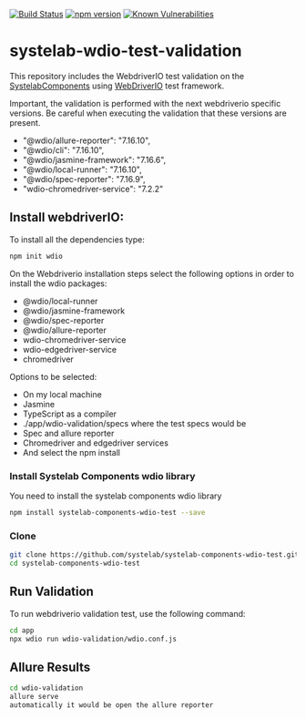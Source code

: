 [![Build Status](https://app.travis-ci.com/systelab/systelab-components-wdio-test.svg?branch=main)](https://app.travis-ci.com/systelab/systelab-components-wdio-test)
[![npm version](https://badge.fury.io/js/systelab-components-wdio-test.svg)](https://badge.fury.io/js/systelab-components-wdio-test)
[![Known Vulnerabilities](https://snyk.io/test/github/systelab/systelab-components-wdio-test/badge.svg?targetFile=package.json)](https://snyk.io/test/github/systelab/systelab-components-wdio-test?targetFile=package.json)

# systelab-wdio-test-validation
This repository includes the WebdriverIO test validation on the [SystelabComponents](https://systelab.github.io/components) using [WebDriverIO](https://https://webdriver.io/) test framework.

Important, the validation is performed with the next webdriverio specific versions. Be careful when executing the validation that these versions are present.
- "@wdio/allure-reporter": "7.16.10",
- "@wdio/cli": "7.16.10",
- "@wdio/jasmine-framework": "7.16.6",
- "@wdio/local-runner": "7.16.10",
- "@wdio/spec-reporter": "7.16.9",
- "wdio-chromedriver-service": "7.2.2"

## Install webdriverIO:
To install all the dependencies type:
```bash
npm init wdio
```
On the Webdriverio installation steps select the following options in order to install the wdio packages:

- @wdio/local-runner
- @wdio/jasmine-framework
- @wdio/spec-reporter
- @wdio/allure-reporter
- wdio-chromedriver-service
- wdio-edgedriver-service
- chromedriver

Options to be selected:
- On my local machine
- Jasmine
- TypeScript as a compiler
- ./app/wdio-validation/specs where the test specs would be
- Spec and allure reporter
- Chromedriver and edgedriver services
- And select the npm install

### Install Systelab Components wdio library
You need to install the systelab components wdio library
```bash
npm install systelab-components-wdio-test --save
```

### Clone
```bash
git clone https://github.com/systelab/systelab-components-wdio-test.git
cd systelab-components-wdio-test
```

## Run Validation
To run webdriverio validation test, use the following command:

```bash
cd app
npx wdio run wdio-validation/wdio.conf.js
```

## Allure Results
```bash
cd wdio-validation
allure serve
automatically it would be open the allure reporter
```